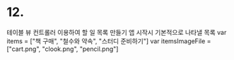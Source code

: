 # 12.
테이블 뷰 컨트롤러 이용하여 할 일 목록 만들기
앱 시작시 기본적으로 나타낼 목록
var items = ["책 구매", "철수와 약속", "스터디 준비하기"]
var itemsImageFile = ["cart.png", "clook.png", "pencil.png"]
